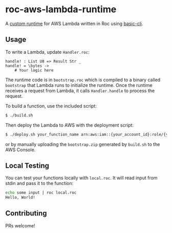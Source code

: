 # roc-aws-lambda-runtime

A [custom runtime](https://docs.aws.amazon.com/lambda/latest/dg/runtimes-custom.html) for AWS Lambda written in Roc using [basic-cli](https://github.com/roc-lang/basic-cli).

## Usage

To write a Lambda, update `Handler.roc`:

```roc
handle! : List U8 => Result Str _
handle! = \bytes ->
    # Your logic here
```

The runtime code is in `bootstrap.roc` which is compiled to a binary called `bootstrap` that Lambda runs to initialize the runtime. Once the runtime receives a request from Lambda, it calls `Handler.handle` to process the request.

To build a function, use the included script:

```bash
$ ./build.sh
```

Then deploy the Lambda to AWS with the deployment script:

```bash
$ ./deploy.sh your_function_name arn:aws:iam::{your_account_id}:role/{your_role_name}
```

or by manually uploading the `bootstrap.zip` generated by `build.sh` to the AWS Console.

## Local Testing

You can test your functions locally with `local.roc`. It will read input from stdin and pass it to the function:

```bash
echo some input | roc local.roc
Hello, World!
```

## Contributing

PRs welcome!
